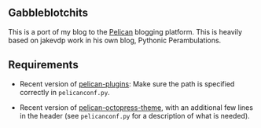 Gabbleblotchits
---------------
This is a port of my blog to the [Pelican](http://blog.getpelican.com/)
blogging platform. This is heavily based on jakevdp work in his own blog,
Pythonic Perambulations.

Requirements
------------
- Recent version of
  [pelican-plugins](https://github.com/getpelican/pelican-plugins):
  Make sure the path is specified correctly in ``pelicanconf.py``.

- Recent version of
  [pelican-octopress-theme](https://github.com/duilio/pelican-octopress-theme),
  with an additional few lines in the header (see ``pelicanconf.py`` for
  a description of what is needed).
